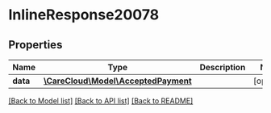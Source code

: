 # InlineResponse20078

## Properties
Name | Type | Description | Notes
------------ | ------------- | ------------- | -------------
**data** | [**\CareCloud\Model\AcceptedPayment**](AcceptedPayment.md) |  | [optional] 

[[Back to Model list]](../../README.md#documentation-for-models) [[Back to API list]](../../README.md#documentation-for-api-endpoints) [[Back to README]](../../README.md)

